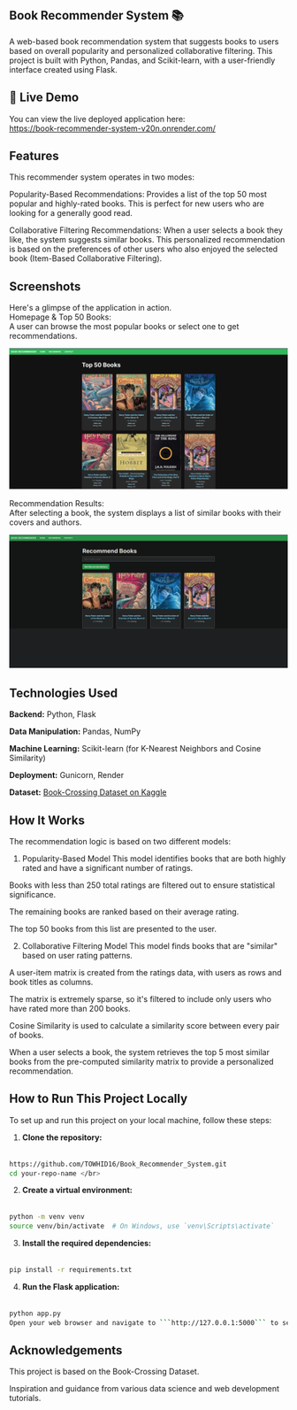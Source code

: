## Book Recommender System 📚
A web-based book recommendation system that suggests books to users based on overall popularity and personalized collaborative filtering. This project is built with Python, Pandas, and Scikit-learn, with a user-friendly interface created using Flask.

## 🚀 Live Demo
You can view the live deployed application here: </br>
https://book-recommender-system-v20n.onrender.com/

## Features
This recommender system operates in two modes:

 Popularity-Based Recommendations: Provides a list of the top 50 most popular and highly-rated books. This is perfect for new users who are looking for a generally good read.

 Collaborative Filtering Recommendations: When a user selects a book they like, the system suggests similar books. This personalized recommendation is based on the preferences of other users who also enjoyed the selected book (Item-Based Collaborative Filtering).

## Screenshots
Here's a glimpse of the application in action.</br>
Homepage & Top 50 Books:</br>
A user can browse the most popular books or select one to get recommendations.

![Alt text](https://github.com/TOWHID16/Book_Recommender_System/blob/main/assets/page%201.PNG)

Recommendation Results:</br>
After selecting a book, the system displays a list of similar books with their covers and authors.

![Alt text](https://github.com/TOWHID16/Book_Recommender_System/blob/main/assets/page%202.PNG)

## Technologies Used
<b>Backend:</b> Python, Flask

<b>Data Manipulation:</b> Pandas, NumPy

<b>Machine Learning:</b> Scikit-learn (for K-Nearest Neighbors and Cosine Similarity)

<b>Deployment:</b> Gunicorn, Render

<b>Dataset:</b> [Book-Crossing Dataset on Kaggle](https://www.kaggle.com/datasets/arashnic/book-recommendation-dataset)

## How It Works
The recommendation logic is based on two different models:

1. Popularity-Based Model
This model identifies books that are both highly rated and have a significant number of ratings.

Books with less than 250 total ratings are filtered out to ensure statistical significance.

The remaining books are ranked based on their average rating.

The top 50 books from this list are presented to the user.

2. Collaborative Filtering Model
This model finds books that are "similar" based on user rating patterns.

A user-item matrix is created from the ratings data, with users as rows and book titles as columns.

The matrix is extremely sparse, so it's filtered to include only users who have rated more than 200 books.

Cosine Similarity is used to calculate a similarity score between every pair of books.

When a user selects a book, the system retrieves the top 5 most similar books from the pre-computed similarity matrix to provide a personalized recommendation.

## How to Run This Project Locally
To set up and run this project on your local machine, follow these steps:

1. **Clone the repository:**
```Bash

https://github.com/TOWHID16/Book_Recommender_System.git 
cd your-repo-name </br>
```

2. **Create a virtual environment:**

```Bash

python -m venv venv
source venv/bin/activate  # On Windows, use `venv\Scripts\activate`
```

3. **Install the required dependencies:**

```Bash

pip install -r requirements.txt
```

4. **Run the Flask application:**

```Bash

python app.py
Open your web browser and navigate to ```http://127.0.0.1:5000``` to see the application.
```
## Acknowledgements
This project is based on the Book-Crossing Dataset.

Inspiration and guidance from various data science and web development tutorials.
